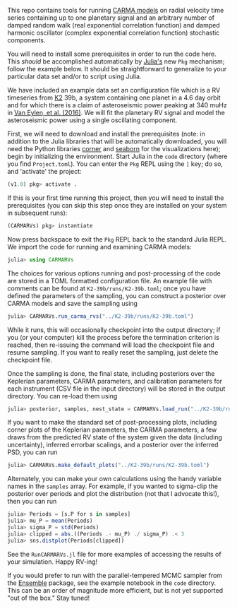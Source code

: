 This repo contains tools for running [CARMA
models](https://arxiv.org/abs/1802.09812) on radial velocity time series
containing up to one planetary signal and an arbitrary number of damped random
walk (real exponential correlation function) and damped harmonic oscillator
(complex exponential correlation function) stochastic components.

You will need to install some prerequisites in order to run the code here.  This
*should* be accomplished automatically by [Julia's](http://julialang.org) new
``Pkg`` mechanism; follow the example below.  It should be straightforward to
generalize to your particular data set and/or to script using Julia.

We have included an example data set an configuration file which is a RV
timeseries from [K2](https://keplerscience.arc.nasa.gov/) 39b, a system
containing one planet in a 4.6 day orbit and for which there is a claim of
asteroseismic power peaking at 340 muHz in [Van Eylen, et al.
(2016)](http://adsabs.harvard.edu/abs/2016AJ....152..143V).  We will fit the
planetary RV signal and model the asteroseismic power using a single oscillating
component.

First, we will need to download and install the prerequisites (note: in addition
to the Julia libraries that will be automatically downloaded, you will need the
Python libraries [corner](https://github.com/dfm/corner.py) and
[seaborn](https://seaborn.pydata.org/) for the visualizations here); begin by
initializing the environment.  Start Julia in the ``code`` directory (where you
find ``Project.toml``).  You can enter the ``Pkg`` REPL using the ``]`` key; do
so, and 'activate' the project:

```julia
(v1.0) pkg> activate .
```

If this is your first time running this project, then you will need to install
the prerequisites (you can skip this step once they are installed on your system
in subsequent runs):

```julia
(CARMARVs) pkg> instantiate
```

Now press backspace to exit the ``Pkg`` REPL back to the standard Julia REPL.
We import the code for running and examining CARMA models:

```julia
julia> using CARMARVs
```

The choices for various options running and post-processing of the code are
stored in a TOML formatted configuration file.  An example file with comments
can be found at ``K2-39b/runs/K2-39b.toml``; once you have defined the
parameters of the sampling, you can construct a posterior over CARMA models and
save the sampling using

```julia
julia> CARMARVs.run_carma_rvs("../K2-39b/runs/K2-39b.toml")
```

While it runs, this will occasionally checkpoint into the output directory; if
you (or your computer) kill the process before the termination criterion is
reached, then re-issuing the command will load the checkpoint file and resume
sampling.  If you want to really reset the sampling, just delete the checkpoint
file.

Once the sampling is done, the final state, including posteriors over the
Keplerian parameters, CARMA parameters, and calibration parameters for each
instrument (CSV file in the input directory) will be stored in the output
directory.  You can re-load them using

```julia
julia> posterior, samples, nest_state = CARMARVs.load_run("../K2-39b/runs/K2-39b.toml")
```

If you want to make the standard set of post-processing plots, including corner
plots of the Keplerian parameters, the CARMA parameters, a few draws from the
predicted RV state of the system given the data (including uncertainty),
inferred errorbar scalings, and a posterior over the inferred PSD, you can run

```julia
julia> CARMARVs.make_default_plots("../K2-39b/runs/K2-39b.toml")
```

Alternately, you can make your own calculations using the handy variable names
in the ``samples`` array.  For example, if you wanted to sigma-clip the
posterior over periods and plot the distribution (not that I advocate this!),
then you can run

```julia
julia> Periods = [s.P for s in samples]
julia> mu_P = mean(Periods)
julia> sigma_P = std(Periods)
julia> clipped = abs.((Periods .- mu_P) ./ sigma_P) .< 3
julia> sns.distplot(Periods[clipped])
```

See the ``RunCARMARVs.jl`` file for more examples of accessing the results of
your simulation.  Happy RV-ing!

If you would prefer to run with the parallel-tempered MCMC sampler from the
[Ensemble](https://github.com/farr/Ensemble.jl) package, see the example
notebook in the `code` directory.  This can be an order of magnitude more
efficient, but is not yet supported "out of the box."  Stay tuned!
